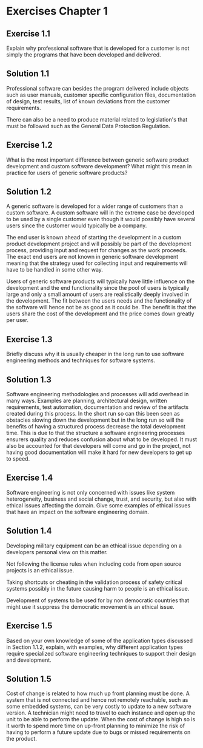 # Exercises Chapter 1

## Exercise 1.1

Explain why professional software that is developed for a customer is not simply the programs that have been developed and delivered.

## Solution 1.1

Professional software can besides the program delivered include objects such as user manuals, customer specific configuration files, documentation of design, test results, list of known deviations from the customer requirements.

There can also be a need to produce material related to legislation's that must be followed such as the General Data Protection Regulation.

## Exercise 1.2

What is the most important difference between generic software product development and custom software development? What might this mean in practice for users of generic software products?  

## Solution 1.2

A generic software is developed for a wider range of customers than a custom software. A custom software will in the extreme case be developed to be used by a single customer even though it would possibly have several users since the customer would typically be a company.

The end user is known ahead of starting the development in a custom product development project and will possibly be part of the development process, providing input and request for changes as the work proceeds. The exact end users are not known in generic software development meaning that the strategy used for collecting input and requirements will have to be handled in some other way.

Users of generic software products will typically have little influence on the development and the end functionality since the pool of users is typically large and only a small amount of users are realistically deeply involved in the development. The fit between the users needs and the functionality of the software will hence not be as good as it could be. The benefit is that the users share the cost of the development and the price comes down greatly per user.

## Exercise 1.3

Briefly discuss why it is usually cheaper in the long run to use software engineering methods and techniques for software systems.

## Solution 1.3

Software engineering methodologies and processes will add overhead in many ways. Examples are planning, architectural design, written requirements, test automation, documentation and review of the artifacts created during this process. In the short run so can this been seen as obstacles slowing down the development but in the long run so will the benefits of having a structured process decrease the total development time. This is due to that the structure a software engineering processes ensurers quality and reduces confusion about what to be developed. It must also be accounted for that developers will come and go in the project, not having good documentation will make it hard for new developers to get up to speed.

## Exercise 1.4

Software engineering is not only concerned with issues like system heterogeneity, business and social change, trust, and security, but also with ethical issues affecting the domain. Give some examples of ethical issues that have an impact on the software engineering domain.

## Solution 1.4

Developing military equipment can be an ethical issue depending on a developers personal view on this matter.

Not following the license rules when including code from open source projects is an ethical issue.

Taking shortcuts or cheating in the validation process of safety critical systems possibly in the future causing harm to people is an ethical issue.

Development of systems to be used for by non democratic countries that might use it suppress the democratic movement is an ethical issue.

## Exercise 1.5

Based on your own knowledge of some of the application types discussed in Section 1.1.2, explain, with examples, why different application types require specialized software engineering techniques to support their design and development.

## Solution 1.5

Cost of change is related to how much up front planning must be done. A system that is not connected and hence not remotely reachable, such as some embedded systems, can be very costly to update to a new software version. A technician might need to travel to each instance and open up the unit to be able to perform the update. When the cost of change is high so is it worth to spend more time on up-front planning to minimize the risk of having to perform a future update due to bugs or missed requirements on the product.


